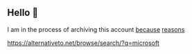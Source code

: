 ## Hello 👋

I am in the process of archiving this account [because](https://bdsmovement.net/microsoft) [reasons](https://arstechnica.com/gadgets/2025/08/github-will-be-folded-into-microsoft-proper-as-ceo-steps-down/) 

https://alternativeto.net/browse/search/?q=microsoft 
